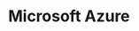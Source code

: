 ---
type: docs
title: "Microsoft Azure"
linkTitle: "Microsoft Azure"
weight: 2
description: >-
  The scenarios in this section will walk you through how to project an Azure VM as an Azure Arc-enabled server in an automated fashion using either ARM templates or Terraform. These scenarios, using Azure VM as the targeted Azure Arc server are designed **for demo and testing purposes ONLY and are not supported.**

  In each scenario, you will find a detailed, technical explanation of the mechanism and why **it is not expected to project an Azure VM as an Azure Arc-enabled server.**
---